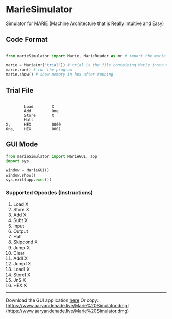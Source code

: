 
# MarieSimulator

Simulator for MARIE (Machine Architecture that is Really Intuitive and Easy)

## Code Format

```Python

from marieSimulator import Marie, MarieReader as mr # import the marie and marie reader modules

marie = Marie(mr('trial')) # trial is the file containing Marie instructions
marie.run() # run the program
marie.show() # show memory in hex after running

```

## Trial File

```Text

        Load        X
        Add         One
        Store       X
        Halt
X,      HEX         0000
One,    HEX         0001

```

## GUI Mode

```Python
from marieSimulator import MarieGUI, app
import sys

window = MarieGUI()
window.show()
sys.exit(app.exec())
```

### Supported Opcodes (Instructions)

1. Load X
2. Store X
3. Add X
4. Subt X
5. Input
6. Output
7. Halt
8. Skipcond X
9. Jump X
10. Clear
11. AddI X
12. JumpI X
13. LoadI X
14. StoreI X
15. JnS X
16. HEX X

---

Download the GUI application [here](https://www.aaryandehade.live/Marie%20Simulator.dmg)
Or copy: [https://www.aaryandehade.live/Marie%20Simulator.dmg](https://www.aaryandehade.live/Marie%20Simulator.dmg)